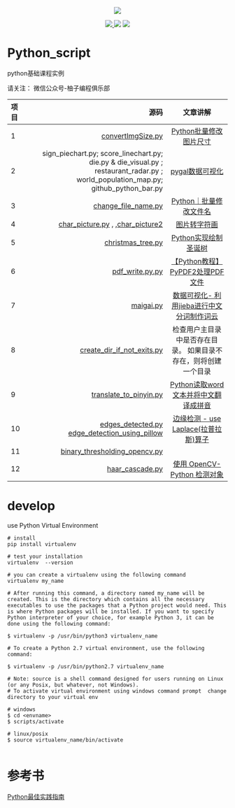 <!--
 * @Author: your name
 * @Date: 2021-04-25 09:50:02
 * @LastEditTime: 2022-11-07 15:03:50
 * @LastEditors: AlexZ33 775136985@qq.com
 * @Description: In User Settings Edit
 * @FilePath: /Python_script/README.md
-->

<p align="center">
  <a href="">  <img border="0" src="https://user-images.githubusercontent.com/21971405/142834539-fcd1923b-5bb4-4dda-9ee6-d716fe3cf7c9.png">
    </a>
</p>

<p align="center">
    <a href=""> <img border="0" src="https://user-images.githubusercontent.com/21971405/112426756-72b2ad80-8d73-11eb-8151-aa8edf48b2d9.png"/></a><a href="https://segmentfault.com/blog/jx-treehouse">     <img border="0" src="https://user-images.githubusercontent.com/21971405/112427420-81e62b00-8d74-11eb-9c7b-ec6577aa2df7.png"/></a>
  </a><a href="https://www.zhihu.com/column/c_1069272612663902208">     <img border="0" src="https://user-images.githubusercontent.com/21971405/112428507-3a609e80-8d76-11eb-9335-072c9f7d7966.png"/></a>
</p>



# Python_script
python基础课程实例

请关注： 微信公众号-柚子编程俱乐部

| 项目  |                                                                                                                                                                                    源码 |                                                                                                                                                                                                                                                    文章讲解                                                                                                                                                                                                                                                     |
|:----|--------------------------------------------------------------------------------------------------------------------------------------------------------------------------------------:|:-----------------------------------------------------------------------------------------------------------------------------------------------------------------------------------------------------------------------------------------------------------------------------------------------------------------------------------------------------------------------------------------------------------------------------------------------------------------------------------------------------------:|
| 1   |                                                                                         [convertImgSize.py](https://github.com/JXtreehouse/Python_script/blob/main/convertImgSize.py) |                                                                                                                                                                                                    [Python批量修改图片尺寸](https://www.toutiao.com/a6924638337550615053/?log_from=f9083f8c6e089_1634279427147)                                                                                                                                                                                                     |
| 2   |                                                    sign_piechart.py; score_linechart.py; die.py & die_visual.py ; restaurant_radar.py ; world_population_map.py; github_python_bar.py |                                                                                                                                                                                                                            [pygal数据可视化](https://zhuanlan.zhihu.com/p/421845313)                                                                                                                                                                                                                             |
| 3   |                                                                                    [change_file_name.py ](https://github.com/JXtreehouse/Python_script/blob/main/change_file_name.py) |                                                                                                                                [Python｜批量修改文件名](https://mp.weixin.qq.com/s?__biz=MzkyMjE4NTA4OQ==&mid=2247484814&idx=1&sn=edb1301b118582740fbb700b35f1f88b&chksm=c1f97960f68ef076d5c73fb9aabdc0b9096d5b4b1755f577669930740d32d5f913dbc3909374&token=357056644&lang=zh_CN#rd)                                                                                                                                |
| 4   | [char_picture.py](https://github.com/JXtreehouse/Python_script/blob/main/char_picture.py) , ,[char_picture2](https://github.com/JXtreehouse/Python_script/blob/main/char_picture2.py) |                                                                                                                                    [图片转字符画](https://mp.weixin.qq.com/s?__biz=MzkyMjE4NTA4OQ==&mid=2247483813&idx=1&sn=f3135fd11be8913bd40035ead68be1b6&chksm=c1f97d4bf68ef45d9d9fb6f931fa5462f3499feba05379734b9ca6db78f6c707b4476f709bca&token=357056644&lang=zh_CN#rd)                                                                                                                                    |
| 5   |                                                                                      [christmas_tree.py](https://github.com/JXtreehouse/Python_script/blob/backup/christmas_tree2.py) |                                                                                                                                [Python实现绘制圣诞树](https://mp.weixin.qq.com/s?__biz=MzkyMjE4NTA4OQ==&mid=2247484073&idx=1&sn=f0d0020eaa655ecf5ba5a29e844ea5f0&chksm=c1f97e47f68ef7517479c2353ca4a47424b0a5437e0a3ad9250fbf2d6f765d0ea91f5b795a5c&token=1665462260&lang=zh_CN#rd)                                                                                                                                |
| 6   |                                                                                                [pdf_write.py.py](https://github.com/JXtreehouse/Python_script/blob/main/pdf_write.py) |                                                                                                                           [【Python教程】PyPDF2处理PDF文件](https://mp.weixin.qq.com/s?__biz=MzkyMjE4NTA4OQ==&mid=2247483781&idx=1&sn=1c047575b2cf9b9b3f470fa5b23aad67&chksm=c1f97d6bf68ef47d4cfd07fa06de1f8e45e942853488a2212b2fc0f86de80530f2e83d204bcd&token=357056644&lang=zh_CN#rd)                                                                                                                            | 
| 7   |                                              [maigai.py ](https://github.com/AlexZ33/Python_data/blob/main/%E6%95%B0%E6%8D%AE%E5%8F%AF%E8%A7%86%E5%8C%96%E6%BC%AB%E6%B8%B8/maigai.py) |                                                                                                                           [数据可视化- 利用jieba进行中文分词制作词云](https://mp.weixin.qq.com/s?__biz=MzkyMjE4NTA4OQ==&mid=2247484792&idx=2&sn=8289c52b648c5459d2fff1698d005491&chksm=c1f97996f68ef080c87acb1555ea84542de9445a8e34abf7d1f7c4977483e8a53c422db88904&token=357056644&lang=zh_CN#rd)                                                                                                                           | 
| 8   |                                                                                                                                                        [create_dir_if_not_exits.py](https://github.com/JXtreehouse/Python_script/blob/main/create_dir_if_not_exits.py) |                                                                                                                                                                                                                                      检查用户主目录中是否存在目录。 如果目录不存在，则将创建一个目录                                                                                                                                                                                                                                       |
| 9   |                                                                               [translate_to_pinyin.py](https://github.com/JXtreehouse/Python_script/blob/main/translate_to_pinyin.py) |                                                                                                                           [Python读取word文本并将中文翻译成拼音](https://mp.weixin.qq.com/s?__biz=Mzg4MDY5NDU4NQ==&mid=2247483729&idx=5&sn=5c0229d3598c9ac743f14f43e919282a&chksm=cf700507f8078c11c22b3441c4cd179fe0a7608284bf10901194e38e298d51362483bc057ea9&token=2114784969&lang=zh_CN#rd)                                                                                                                           |
| 10  |                                                     [edges_detected.py](https://github.com/JXtreehouse/Python_script/blob/main/edges_detected.py)<br/>[edge_detection_using_pillow]() |                                                                                                                         [边缘检测 - use Laplace(拉普拉斯)算子](https://mp.weixin.qq.com/s?__biz=Mzg4MDY5NDU4NQ==&mid=2247485726&idx=1&sn=22a5d34f2a3b0879c8dfb8fafdfa3764&chksm=cf700d48f807845e3b15d728af8ca44b92a0bd59329681e5a738855d2673e84eabe4f14da759&token=2114784969&lang=zh_CN#rd)                                                                                                                          |
| 11  |                                                                 [binary_thresholding_opencv.py](https://github.com/JXtreehouse/Python_script/blob/main/binary_thresholding_opencv.py) |                                                                                                                                                                                                                                                    []()                                                                                                                                                                                                                                                     |
| 12  |                                                                                             [haar_cascade.py](https://github.com/JXtreehouse/Python_script/blob/main/haar_cascade.py) |                                                                                                                            [使用 OpenCV-Python 检测对象](https://mp.weixin.qq.com/s?__biz=Mzg4MDY5NDU4NQ==&mid=2247485769&idx=1&sn=62f7eb7ff492d4c7355fd34a6991c2e9&chksm=cf700d1ff80784097ab3f8cc958f70027a310f1c69b881a17cc9f9d03f8348690491b6520ead&token=2053084425&lang=zh_CN#rd)                                                                                                                            |
# develop

use Python Virtual Environment

```
# install 
pip install virtualenv

# test your installation
virtualenv  --version

# you can create a virtualenv using the following command
virtualenv my_name

# After running this command, a directory named my_name will be created. This is the directory which contains all the necessary executables to use the packages that a Python project would need. This is where Python packages will be installed. If you want to specify Python interpreter of your choice, for example Python 3, it can be done using the following command:

$ virtualenv -p /usr/bin/python3 virtualenv_name

# To create a Python 2.7 virtual environment, use the following command:

$ virtualenv -p /usr/bin/python2.7 virtualenv_name

# Note: source is a shell command designed for users running on Linux (or any Posix, but whatever, not Windows).
# To activate virtual environment using windows command prompt  change directory to your virtual env

# windows
$ cd <envname>
$ scripts/activate 

# linux/posix
$ source virtualenv_name/bin/activate


```
 
# 参考书
[Python最佳实践指南](https://pythonguidecn.readthedocs.io/zh/latest/)



